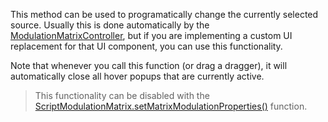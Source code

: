 This method can be used to programatically change the currently selected source. Usually this is done automatically by the [ModulationMatrixController](/ui-components/floating-tiles/plugin/modulationmatrixcontroller), but if you are implementing a custom UI replacement for that UI component, you can use this functionality.

Note that whenever you call this function (or drag a dragger), it will automatically close all hover popups that are currently active.

> This functionality can be disabled with the [ScriptModulationMatrix.setMatrixModulationProperties()](/scripting/scripting-api/scriptmodulationmatrix#setmatrixmodulationproperties) function.

